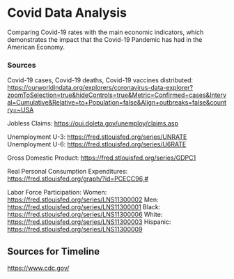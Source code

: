 # Covid Data Analysis

Comparing Covid-19 rates with the main economic indicators, which demonstrates the impact that the Covid-19 Pandemic has had in the American Economy.

### Sources 

Covid-19 cases, Covid-19 deaths, Covid-19 vaccines distributed:
https://ourworldindata.org/explorers/coronavirus-data-explorer?zoomToSelection=true&hideControls=true&Metric=Confirmed+cases&Interval=Cumulative&Relative+to+Population=false&Align+outbreaks=false&country=~USA

Jobless Claims:
https://oui.doleta.gov/unemploy/claims.asp

Unemployment U-3:
https://fred.stlouisfed.org/series/UNRATE
Unemployment U-6:
https://fred.stlouisfed.org/series/U6RATE

Gross Domestic Product:
https://fred.stlouisfed.org/series/GDPC1

Real Personal Consumption Expenditures:
https://fred.stlouisfed.org/graph/?id=PCECC96,#

Labor Force Participation:
Women:
https://fred.stlouisfed.org/series/LNS11300002
Men:
https://fred.stlouisfed.org/series/LNS11300001
Black:
https://fred.stlouisfed.org/series/LNS11300006
White:
https://fred.stlouisfed.org/series/LNS11300003
Hispanic:
https://fred.stlouisfed.org/series/LNS11300009

## Sources for Timeline
https://www.cdc.gov/
